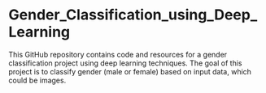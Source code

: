 # Gender_Classification_using_Deep_Learning

<p>This GitHub repository contains code and resources for a gender classification project using deep learning techniques. The goal of this project is to classify gender (male or female) based on input data, which could be images.</p>
